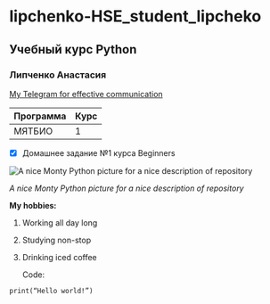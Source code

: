 # lipchenko-HSE_student_lipcheko

## Учебный курс Python
### Липченко Анастасия

[My Telegram for effective communication](@Lipchenkonasty)

| Программа | Курс |
| --------- | ---- |
| МЯТБИО    | 1    |

- [x] Домашнее задание №1 курса Beginners

![A nice Monty Python picture for a nice description of repository](https://upload.wikimedia.org/wikipedia/en/thumb/c/cb/Flyingcircus_2.jpg/250px-Flyingcircus_2.jpg)

*A nice Monty Python picture for a nice description of repository*

**My hobbies:**
1. Working all day long
2. Studying non-stop
3. Drinking iced coffee

   Code:
   
`print(“Hello world!”)`

